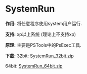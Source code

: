 # SystemRun

**作用:**
将任意程序使用system用户运行.


**支持:**
xp以上系统  (理论上不支持xp)


**原理:**
主要是PSTools中的PsExec工具.



**下载:**
32bit:
[SystemRun_32bit.zip](https://github.com/xunni1000/SystemRun/files/1799063/SystemRun_32bit.zip)


64bit:
[SystemRun_64bit.zip](https://github.com/xunni1000/SystemRun/files/1799064/SystemRun_64bit.zip)


